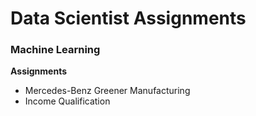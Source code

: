 <h1>Data Scientist Assignments </h1>
<h3>Machine Learning</h3>
<b>Assignments</b><br>
     <ul>
            <li>Mercedes-Benz Greener Manufacturing</li>
            <li>Income Qualification</li>
</ul>
